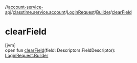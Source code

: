 //[account-service-api](../../../../index.md)/[classtime.service.account](../../index.md)/[LoginRequest](../index.md)/[Builder](index.md)/[clearField](clear-field.md)

# clearField

[jvm]\
open fun [clearField](clear-field.md)(field: Descriptors.FieldDescriptor): [LoginRequest.Builder](index.md)
